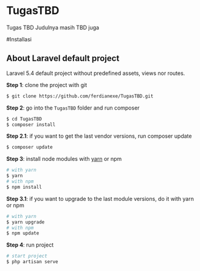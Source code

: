 # TugasTBD
Tugas TBD Judulnya masih TBD juga

#Installasi
## About Laravel default project

Laravel 5.4 default project without predefined assets, views nor routes.

**Step 1**: clone the project with git

```sh
$ git clone https://github.com/ferdianexe/TugasTBD.git
```

**Step 2**: go into the `TugasTBD` folder and run composer
```sh
$ cd TugasTBD
$ composer install
```

**Step 2.1**: if you want to get the last vendor versions, run composer update
```sh
$ composer update
```

**Step 3**: install node modules with [yarn](https://yarnpkg.com/) or npm
```sh
# with yarn
$ yarn
# with npm 
$ npm install
```

**Step 3.1**: if you want to upgrade to the last module versions, do it with yarn or npm
```sh
# with yarn
$ yarn upgrade
# with npm 
$ npm update
```

**Step 4**: run project
```sh
# start project 
$ php artisan serve
```
